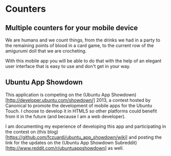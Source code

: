 Counters
========

Multiple counters for your mobile device
----------------------------------------

We are humans and we count things, from the drinks we had in a party to the
remaining points of blood in a card game, to the current row of the amigurumi
doll that we are crocheting.

With this mobile app you will be able to do that with the help of an elegant
user interface that is easy to use and don't get in your way.


Ubuntu App Showdown
-------------------

This application is competing on the (Ubuntu App Showdown)[http://developer.ubuntu.com/showdown/] 2013, a contest hosted by Canonical to promote the development of
mobile apps for the Ubuntu Touch. I choose to develop it in HTML5 so other
platforms could benefit from it in the future (and because I am a web developer).

I am documenting my experience of developing this app and participating in the
contest on
(this blog)[https://github.com/fczuardi/ubuntu_app_showdown/wiki]
and posting the link for the updates on the
(Ubuntu App Showdown Subreddit)[http://www.reddit.com/r/ubuntuappshowdown]
as well.
